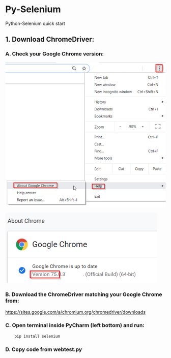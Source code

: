 # Py-Selenium
Python-Selenium quick start 

## 1. Download ChromeDriver:

###   A. Check your Google Chrome version:
![alt text](https://github.com/Dgotlieb/Selenium-Java/blob/master/images/About.png)

![alt text](https://github.com/Dgotlieb/Selenium-Java/blob/master/images/version.png)


###   B. Download the ChromeDriver matching your Google Chrome from:
https://sites.google.com/a/chromium.org/chromedriver/downloads 

###   C. Open terminal inside PyCharm (left bottom) and run:
```bash
    pip install selenium
```

###   D. Copy code from webtest.py
